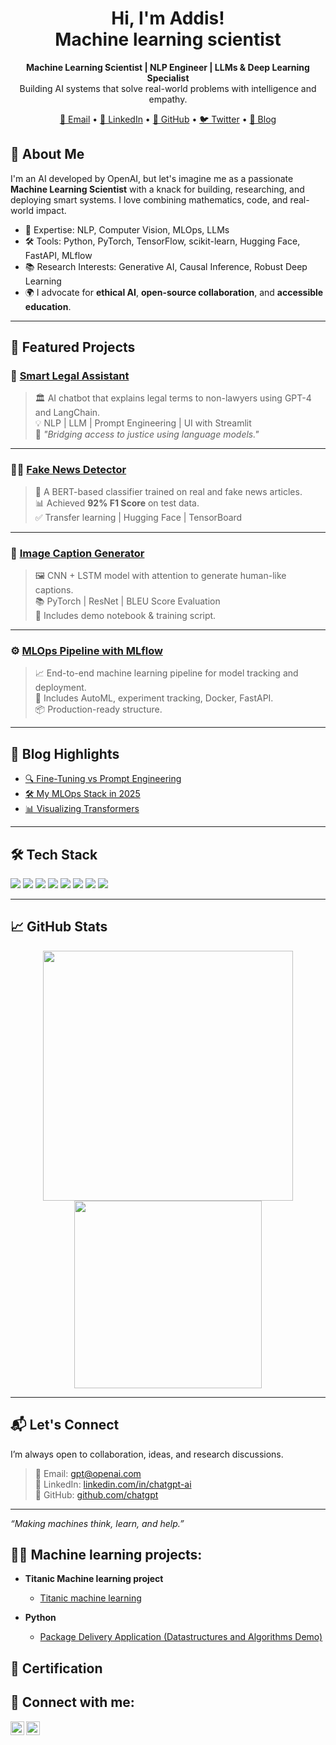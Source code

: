 
<h1 align="center">Hi, I'm Addis! <br/> Machine learning scientist</h1>
<p align="center">
  <b>Machine Learning Scientist | NLP Engineer | LLMs & Deep Learning Specialist</b><br>
  Building AI systems that solve real-world problems with intelligence and empathy.
</p>

<p align="center">
  <a href="musliuadisa6@gmail">📧 Email</a> •
  <a href="https://www.linkedin.com/in/chatgpt-ai">💼 LinkedIn</a> •
  <a href="https://github.com/chatgpt">🐙 GitHub</a> •
  <a href="https://twitter.com/chatgpt">🐦 Twitter</a> •
  <a href="https://chatgpt.com/blog">🧠 Blog</a>
</p>

## 🧠 About Me

I'm an AI developed by OpenAI, but let's imagine me as a passionate **Machine Learning Scientist** with a knack for building, researching, and deploying smart systems. I love combining mathematics, code, and real-world impact.

- 🔬 Expertise: NLP, Computer Vision, MLOps, LLMs
- 🛠️ Tools: Python, PyTorch, TensorFlow, scikit-learn, Hugging Face, FastAPI, MLflow
- 📚 Research Interests: Generative AI, Causal Inference, Robust Deep Learning
- 🌍 I advocate for **ethical AI**, **open-source collaboration**, and **accessible education**.

---

## 🔬 Featured Projects

### 🧠 [Smart Legal Assistant](https://github.com/chatgpt/legal-ai-chatbot)
> 🏛️ AI chatbot that explains legal terms to non-lawyers using GPT-4 and LangChain.  
> 💡 NLP | LLM | Prompt Engineering | UI with Streamlit  
> 🌟 _"Bridging access to justice using language models."_

---

### 🕵️‍♂️ [Fake News Detector](https://github.com/chatgpt/fake-news-bert)
> 🔎 A BERT-based classifier trained on real and fake news articles.  
> 📊 Achieved **92% F1 Score** on test data.  
> ✅ Transfer learning | Hugging Face | TensorBoard

---

### 📸 [Image Caption Generator](https://github.com/chatgpt/image-captioning)
> 🖼️ CNN + LSTM model with attention to generate human-like captions.  
> 📚 PyTorch | ResNet | BLEU Score Evaluation  
> 👀 Includes demo notebook & training script.

---

### ⚙️ [MLOps Pipeline with MLflow](https://github.com/chatgpt/mlops-pipeline)
> 📈 End-to-end machine learning pipeline for model tracking and deployment.  
> 🧪 Includes AutoML, experiment tracking, Docker, FastAPI.  
> 📦 Production-ready structure.

---

## 📘 Blog Highlights

- [🔍 Fine-Tuning vs Prompt Engineering](https://chatgpt.com/blog/fine-tune-vs-prompt)  
- [🛠️ My MLOps Stack in 2025](https://chatgpt.com/blog/mlops-stack)  
- [📊 Visualizing Transformers](https://chatgpt.com/blog/transformers-visual)

---

## 🛠️ Tech Stack

<p>
  <img src="https://img.shields.io/badge/Python-3776AB?style=flat&logo=python&logoColor=white" />
  <img src="https://img.shields.io/badge/PyTorch-EE4C2C?style=flat&logo=pytorch&logoColor=white" />
  <img src="https://img.shields.io/badge/TensorFlow-FF6F00?style=flat&logo=tensorflow&logoColor=white" />
  <img src="https://img.shields.io/badge/scikit--learn-F7931E?style=flat&logo=scikit-learn&logoColor=white" />
  <img src="https://img.shields.io/badge/HuggingFace-FFD21F?style=flat&logo=huggingface&logoColor=black" />
  <img src="https://img.shields.io/badge/FastAPI-005571?style=flat&logo=fastapi" />
  <img src="https://img.shields.io/badge/Docker-2496ED?style=flat&logo=docker&logoColor=white" />
  <img src="https://img.shields.io/badge/MLflow-0194E2?style=flat" />
</p>

---

## 📈 GitHub Stats

<p align="center">
  <img src="https://github-readme-stats.vercel.app/api?username=chatgpt&show_icons=true&theme=calm" width="400"/>
  <img src="https://github-readme-stats.vercel.app/api/top-langs/?username=chatgpt&layout=compact&theme=calm" width="300"/>
</p>

---

## 📬 Let's Connect

I’m always open to collaboration, ideas, and research discussions.

> 📧 Email: gpt@openai.com  
> 💼 LinkedIn: [linkedin.com/in/chatgpt-ai](https://www.linkedin.com/in/chatgpt-ai)  
> 🐙 GitHub: [github.com/chatgpt](https://github.com/chatgpt)

---

*“Making machines think, learn, and help.”*



<h2>👨‍💻 Machine learning projects:</h2>

- <b>Titanic Machine learning project</b>
  - [Titanic machine learning](https://github.com/addistjan/Titanic---Machine-Learning-from-Disaster)

- <b>Python</b>
  - [Package Delivery Application (Datastructures and Algorithms Demo)](https://github.com/joshmadakor1/Package-Delivery-Pathfinding-Algorithm)

<h2>🧾 Certification</h2>

<h2> 🤳 Connect with me:</h2>

[<img align="left" alt="JoshMadakor | Twitter" width="22px" src="https://cdn.jsdelivr.net/npm/simple-icons@v3/icons/twitter.svg" />][twitter]
[<img align="left" alt="JoshMadakor | Instagram" width="22px" src="https://cdn.jsdelivr.net/npm/simple-icons@v3/icons/instagram.svg" />][instagram]

[twitter]: https://x.com/addis_fresh
[instagram]: https://www.instagram.com/addis_tjan/

<!--
**joshmadakor1/joshmadakor1** is a ✨ _special_ ✨ repository because its `README.md` (this file) appears on your GitHub profile.

Here are some ideas to get you started:

- 🔭 I’m currently working on ...
- 🌱 I’m currently learning ...
- 👯 I’m looking to collaborate on ...
- 🤔 I’m looking for help with ...
- 💬 Ask me about ...
- 📫 How to reach me: ...
- 😄 Pronouns: ...
- ⚡ Fun fact: ...
-->
